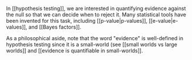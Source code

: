 
In [[hypothesis testing]], we are interested in quantifying evidence against the null so that we can decide when to reject it. Many statistical tools have been invented for this task, including [[p-value|p-values]], [[e-value|e-values]], and [[Bayes factors]].  

As a philosophical aside, note that the word "evidence" is well-defined in hypothesis testing since it is a small-world (see [[small worlds vs large worlds]] and [[evidence is quantifiable in small-worlds]]. 


